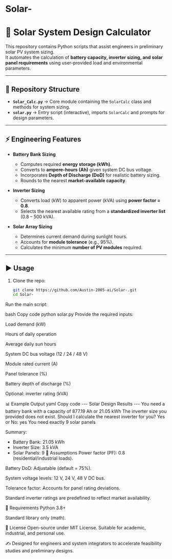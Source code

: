# Solar-
# 🔋 Solar System Design Calculator

This repository contains Python scripts that assist engineers in preliminary solar PV system sizing.  
It automates the calculation of **battery capacity, inverter sizing, and solar panel requirements** using user-provided load and environmental parameters.  

---

## 📂 Repository Structure
- **`Solar_Calc.py`** → Core module containing the `SolarCalc` class and methods for system sizing.  
- **`solar.py`** → Entry script (interactive), imports `SolarCalc` and prompts for design parameters.  

---

## ⚡ Engineering Features
- **Battery Bank Sizing**
  - Computes required **energy storage (kWh)**.  
  - Converts to **ampere-hours (Ah)** given system DC bus voltage.  
  - Incorporates **Depth of Discharge (DoD)** for realistic battery sizing.  
  - Rounds to the nearest **market-available capacity**.  

- **Inverter Sizing**
  - Converts load (kW) to apparent power (kVA) using **power factor = 0.8**.  
  - Selects the nearest available rating from a **standardized inverter list** (0.8 – 500 kVA).  

- **Solar Array Sizing**
  - Determines current demand during sunlight hours.  
  - Accounts for **module tolerance** (e.g., 95%).  
  - Calculates the minimum **number of PV modules** required.  

---

## ▶️ Usage

1. Clone the repo:
   ```bash
   git clone https://github.com/Austin-2005-ai/Solar-.git
   cd Solar-
Run the main script:

bash
Copy code
python solar.py
Provide the required inputs:

Load demand (kW)

Hours of daily operation

Average daily sun hours

System DC bus voltage (12 / 24 / 48 V)

Module rated current (A)

Panel tolerance (%)

Battery depth of discharge (%)

Optional: inverter rating (kVA)

📊 Example Output
yaml
Copy code
--- Solar Design Results ---
You need a battery bank with a capacity of 877.19 Ah or 21.05 kWh
The inverter size you provided does not exist. Should I calculate the nearest inverter for you?
Yes or No: yes
You need exactly 9 solar panels

Summary:
- Battery Bank: 21.05 kWh
- Inverter Size: 3.5 kVA
- Solar Panels: 9
🧮 Assumptions
Power factor (PF): 0.8 (residential/industrial loads).

Battery DoD: Adjustable (default = 75%).

System voltage levels: 12 V, 24 V, 48 V DC bus.

Tolerance factor: Accounts for panel rating deviations.

Standard inverter ratings are predefined to reflect market availability.

🔧 Requirements
Python 3.8+

Standard library only (math).

📜 License
Open-source under MIT License. Suitable for academic, industrial, and personal use.

✍️ Designed for engineers and system integrators to accelerate feasibility studies and preliminary designs.
